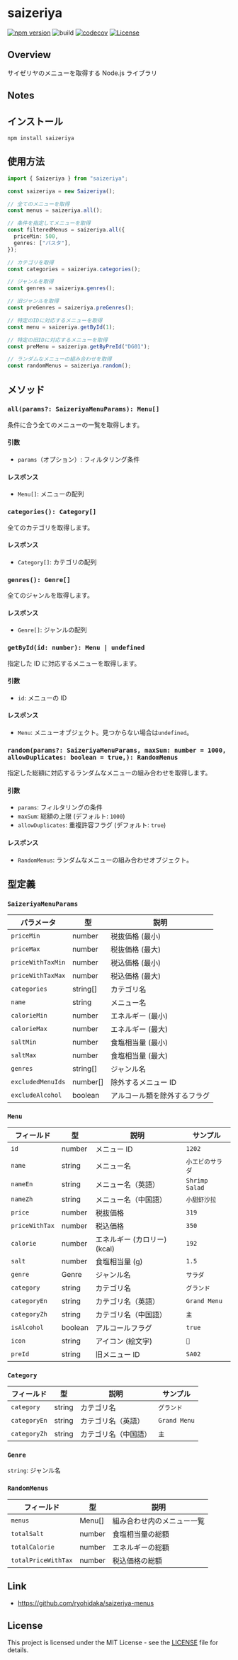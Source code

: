 # saizeriya

[![npm version](https://badge.fury.io/js/saizeriya.svg)](https://badge.fury.io/js/saizeriya)
![build](https://github.com/ryohidaka/saizeriya-js/workflows/Build/badge.svg)
[![codecov](https://codecov.io/gh/ryohidaka/saizeriya-js/graph/badge.svg?token=RHP9TB2F51)](https://codecov.io/gh/ryohidaka/saizeriya-js)
[![License](https://img.shields.io/badge/license-MIT-blue.svg)](https://opensource.org/licenses/MIT)

## Overview

サイゼリヤのメニューを取得する Node.js ライブラリ

## Notes

## インストール

```shell
npm install saizeriya
```

## 使用方法

```ts
import { Saizeriya } from "saizeriya";

const saizeriya = new Saizeriya();

// 全てのメニューを取得
const menus = saizeriya.all();

// 条件を指定してメニューを取得
const filteredMenus = saizeriya.all({
  priceMin: 500,
  genres: ["パスタ"],
});

// カテゴリを取得
const categories = saizeriya.categories();

// ジャンルを取得
const genres = saizeriya.genres();

// 旧ジャンルを取得
const preGenres = saizeriya.preGenres();

// 特定のIDに対応するメニューを取得
const menu = saizeriya.getById(1);

// 特定の旧IDに対応するメニューを取得
const preMenu = saizeriya.getByPreId("DG01");

// ランダムなメニューの組み合わせを取得
const randomMenus = saizeriya.random();
```

## メソッド

### `all(params?: SaizeriyaMenuParams): Menu[]`

条件に合う全てのメニューの一覧を取得します。

#### 引数

- `params`（オプション）: フィルタリング条件

#### レスポンス

- `Menu[]`: メニューの配列

### `categories(): Category[]`

全てのカテゴリを取得します。

#### レスポンス

- `Category[]`: カテゴリの配列

### `genres(): Genre[]`

全てのジャンルを取得します。

#### レスポンス

- `Genre[]`: ジャンルの配列

### `getById(id: number): Menu | undefined`

指定した ID に対応するメニューを取得します。

#### 引数

- `id`: メニューの ID

#### レスポンス

- `Menu`: メニューオブジェクト。見つからない場合は`undefined`。

### `random(params?: SaizeriyaMenuParams, maxSum: number = 1000, allowDuplicates: boolean = true,): RandomMenus`

指定した総額に対応するランダムなメニューの組み合わせを取得します。

#### 引数

- `params`: フィルタリングの条件
- `maxSum`: 総額の上限 (デフォルト: `1000`)
- `allowDuplicates`: 重複許容フラグ (デフォルト: `true`)

#### レスポンス

- `RandomMenus`: ランダムなメニューの組み合わせオブジェクト。

## 型定義

### `SaizeriyaMenuParams`

| パラメータ        | 型       | 説明                         |
| ----------------- | -------- | ---------------------------- |
| `priceMin`        | number   | 税抜価格 (最小)              |
| `priceMax`        | number   | 税抜価格 (最大)              |
| `priceWithTaxMin` | number   | 税込価格 (最小)              |
| `priceWithTaxMax` | number   | 税込価格 (最大)              |
| `categories`      | string[] | カテゴリ名                   |
| `name`            | string   | メニュー名                   |
| `calorieMin`      | number   | エネルギー (最小)            |
| `calorieMax`      | number   | エネルギー (最大)            |
| `saltMin`         | number   | 食塩相当量 (最小)            |
| `saltMax`         | number   | 食塩相当量 (最大)            |
| `genres`          | string[] | ジャンル名                   |
| `excludedMenuIds` | number[] | 除外するメニュー ID          |
| `excludeAlcohol`  | boolean  | アルコール類を除外するフラグ |

### `Menu`

| フィールド     | 型      | 説明                         | サンプル         |
| -------------- | ------- | ---------------------------- | ---------------- |
| `id`           | number  | メニュー ID                  | `1202`           |
| `name`         | string  | メニュー名                   | `小エビのサラダ` |
| `nameEn`       | string  | メニュー名（英語）           | `Shrimp Salad`   |
| `nameZh`       | string  | メニュー名（中国語）         | `小甜虾沙拉`     |
| `price`        | number  | 税抜価格                     | `319`            |
| `priceWithTax` | number  | 税込価格                     | `350`            |
| `calorie`      | number  | エネルギー (カロリー) (kcal) | `192`            |
| `salt`         | number  | 食塩相当量 (g)               | `1.5`            |
| `genre`        | Genre   | ジャンル名                   | `サラダ`         |
| `category`     | string  | カテゴリ名                   | `グランド`       |
| `categoryEn`   | string  | カテゴリ名（英語）           | `Grand Menu`     |
| `categoryZh`   | string  | カテゴリ名（中国語）         | `主`             |
| `isAlcohol`    | boolean | アルコールフラグ             | `true`           |
| `icon`         | string  | アイコン (絵文字)            | `🍤`             |
| `preId`        | string  | 旧メニュー ID                | `SA02`           |

### `Category`

| フィールド   | 型     | 説明                 | サンプル     |
| ------------ | ------ | -------------------- | ------------ |
| `category`   | string | カテゴリ名           | `グランド`   |
| `categoryEn` | string | カテゴリ名（英語）   | `Grand Menu` |
| `categoryZh` | string | カテゴリ名（中国語） | `主`         |

### `Genre`

`string`: ジャンル名

### `RandomMenus`

| フィールド          | 型     | 説明                       |
| ------------------- | ------ | -------------------------- |
| `menus`             | Menu[] | 組み合わせ内のメニュー一覧 |
| `totalSalt`         | number | 食塩相当量の総額           |
| `totalCalorie`      | number | エネルギーの総額           |
| `totalPriceWithTax` | number | 税込価格の総額             |

## Link

- https://github.com/ryohidaka/saizeriya-menus

## License

This project is licensed under the MIT License - see the [LICENSE](LICENSE) file for details.
